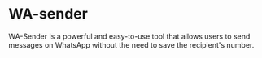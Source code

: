 # WA-sender
WA-Sender is a powerful and easy-to-use tool that allows users to send messages on WhatsApp without the need to save the recipient's number. 
